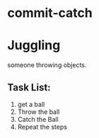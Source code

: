 # commit-catch

# Juggling 

someone throwing objects.

## Task List:

1. get a ball
2. Throw the ball
3. Catch the Ball
4. Repeat the steps
